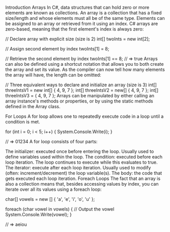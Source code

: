 Introduction
Arrays
In C#, data structures that can hold zero or more elements are known as collections. An array is a collection that has a fixed size/length and whose elements must all be of the same type. Elements can be assigned to an array or retrieved from it using an index. C# arrays are zero-based, meaning that the first element's index is always zero:

// Declare array with explicit size (size is 2)
int[] twoInts = new int[2];

// Assign second element by index
twoInts[1] = 8;

// Retrieve the second element by index
twoInts[1] == 8; // => true
Arrays can also be defined using a shortcut notation that allows you to both create the array and set its value. As the compiler can now tell how many elements the array will have, the length can be omitted:

// Three equivalent ways to declare and initialize an array (size is 3)
int[] threeIntsV1 = new int[] { 4, 9, 7 };
int[] threeIntsV2 = new[] { 4, 9, 7 };
int[] threeIntsV3 = { 4, 9, 7 };
Arrays can be manipulated by either calling an array instance's methods or properties, or by using the static methods defined in the Array class.

For Loops
A for loop allows one to repeatedly execute code in a loop until a condition is met.

for (int i = 0; i < 5; i++)
{
    System.Console.Write(i);
}

// => 01234
A for loop consists of four parts:

The initializer: executed once before entering the loop. Usually used to define variables used within the loop.
The condition: executed before each loop iteration. The loop continues to execute while this evaluates to true.
The iterator: execute after each loop iteration. Usually used to modify (often: increment/decrement) the loop variable(s).
The body: the code that gets executed each loop iteration.
Foreach Loops
The fact that an array is also a collection means that, besides accessing values by index, you can iterate over all its values using a foreach loop:

char[] vowels = new [] { 'a', 'e', 'i', 'o', 'u' };

foreach (char vowel in vowels)
{
    // Output the vowel
    System.Console.Write(vowel);
}

// => aeiou
